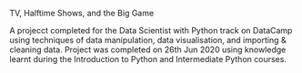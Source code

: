 TV, Halftime Shows, and the Big Game

A projecct completed for the Data Scientist with Python track on DataCamp using techniques of data manipulation, data visualisation, and importing & cleaning data. Project was completed on 26th Jun 2020 using knowledge learnt during the Introduction to Python and Intermediate Python courses. 
